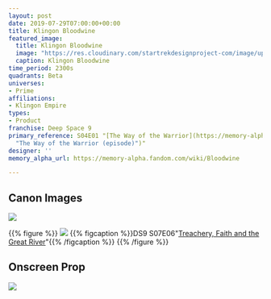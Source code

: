 ```yaml
---
layout: post
date: 2019-07-29T07:00:00+00:00
title: Klingon Bloodwine
featured_image:
  title: Klingon Bloodwine
  image: "https://res.cloudinary.com/startrekdesignproject-com/image/upload/v1564441659/KlingonBloodWine.png"
  caption: Klingon Bloodwine
time_period: 2300s
quadrants: Beta
universes:
- Prime
affiliations:
- Klingon Empire
types:
- Product
franchise: Deep Space 9
primary_reference: S04E01 "[The Way of the Warrior](https://memory-alpha.fandom.com/wiki/The_Way_of_the_Warrior
  "The Way of the Warrior (episode)")"
designer: ''
memory_alpha_url: https://memory-alpha.fandom.com/wiki/Bloodwine

---
```

## Canon Images

![](https://res.cloudinary.com/startrekdesignproject-com/image/upload/v1564441659/KlingonBloodwine_The-way-of-the-warrior.jpg)

{{% figure %}}
![](https://res.cloudinary.com/startrekdesignproject-com/image/upload/v1564441659/KlingonBloodwine_Treachery_-faith-and-the-Great-River.jpg) {{% figcaption %}}DS9 S07E06"[Treachery, Faith and the Great River](https://memory-alpha.fandom.com/wiki/Treachery,_Faith_and_the_Great_River "Treachery, Faith and the Great River (episode)")"{{% /figcaption %}}
{{% /figure %}}

## Onscreen Prop

![](https://res.cloudinary.com/startrekdesignproject-com/image/upload/v1564441659/KlingonBloodWine_Prop.jpg)